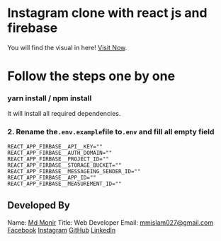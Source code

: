 # Instagram clone with react js and firebase

You will find the visual in here! [Visit Now](https://instagram-clone-react-6f947.web.app).

# Follow the steps one by one

### yarn install / npm install

It will install all required dependencies.

### 2. Rename the`.env.example`file to`.env` and fill all empty field

```
REACT_APP_FIRBASE__API__KEY=""
REACT_APP_FIRBASE__AUTH_DOMAIN=""
REACT_APP_FIRBASE__PROJECT_ID=""
REACT_APP_FIRBASE__STORAGE_BUCKET=""
REACT_APP_FIRBASE__MESSAGEING_SENDER_ID=""
REACT_APP_FIRBASE__APP_ID=""
REACT_APP_FIRBASE__MEASUREMENT_ID=""
```

## Developed By

Name: [Md Monir][website]
Title: Web Developer
Email: mmislam027@gmail.com
[Facebook][facebook] [Instagram][instagram] [GitHub][github] [LinkedIn][linkedin]

[website]: https://mdmonir-portfolio.web.app/
[instagram]: https://www.instagram.com/mdmonir027
[github]: https://github.com/mdmonir027
[linkedin]: https://www.linkedin.com/in/mdmonir027
[facebook]: https://www.facebook.com/mdmoni027/
